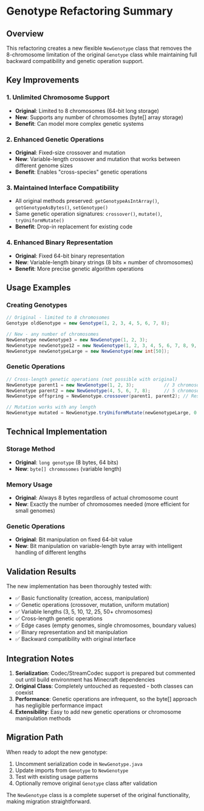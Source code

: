 # Genotype Refactoring Summary

## Overview
This refactoring creates a new flexible `NewGenotype` class that removes the 8-chromosome limitation of the original `Genotype` class while maintaining full backward compatibility and genetic operation support.

## Key Improvements

### 1. **Unlimited Chromosome Support**
- **Original**: Limited to 8 chromosomes (64-bit long storage)
- **New**: Supports any number of chromosomes (byte[] array storage)
- **Benefit**: Can model more complex genetic systems

### 2. **Enhanced Genetic Operations**
- **Original**: Fixed-size crossover and mutation
- **New**: Variable-length crossover and mutation that works between different genome sizes
- **Benefit**: Enables "cross-species" genetic operations

### 3. **Maintained Interface Compatibility**
- All original methods preserved: `getGenotypeAsIntArray()`, `getGenotypeAsBytes()`, `setGenotype()`
- Same genetic operation signatures: `crossover()`, `mutate()`, `tryUniformMutate()`
- **Benefit**: Drop-in replacement for existing code

### 4. **Enhanced Binary Representation**
- **Original**: Fixed 64-bit binary representation  
- **New**: Variable-length binary strings (8 bits × number of chromosomes)
- **Benefit**: More precise genetic algorithm operations

## Usage Examples

### Creating Genotypes
```java
// Original - limited to 8 chromosomes
Genotype oldGenotype = new Genotype(1, 2, 3, 4, 5, 6, 7, 8);

// New - any number of chromosomes
NewGenotype newGenotype3 = new NewGenotype(1, 2, 3);                    // 3 chromosomes
NewGenotype newGenotype12 = new NewGenotype(1, 2, 3, 4, 5, 6, 7, 8, 9, 10, 11, 12); // 12 chromosomes
NewGenotype newGenotypeLarge = new NewGenotype(new int[50]);             // 50 chromosomes
```

### Genetic Operations
```java
// Cross-length genetic operations (not possible with original)
NewGenotype parent1 = new NewGenotype(1, 2, 3);           // 3 chromosomes
NewGenotype parent2 = new NewGenotype(4, 5, 6, 7, 8);     // 5 chromosomes
NewGenotype offspring = NewGenotype.crossover(parent1, parent2); // Results in 5 chromosomes

// Mutation works with any length
NewGenotype mutated = NewGenotype.tryUniformMutate(newGenotypeLarge, 0.02f);
```

## Technical Implementation

### Storage Method
- **Original**: `long genotype` (8 bytes, 64 bits)
- **New**: `byte[] chromosomes` (variable length)

### Memory Usage
- **Original**: Always 8 bytes regardless of actual chromosome count
- **New**: Exactly the number of chromosomes needed (more efficient for small genomes)

### Genetic Operations
- **Original**: Bit manipulation on fixed 64-bit value
- **New**: Bit manipulation on variable-length byte array with intelligent handling of different lengths

## Validation Results

The new implementation has been thoroughly tested with:
- ✅ Basic functionality (creation, access, manipulation)
- ✅ Genetic operations (crossover, mutation, uniform mutation)  
- ✅ Variable lengths (3, 5, 10, 12, 25, 50+ chromosomes)
- ✅ Cross-length genetic operations
- ✅ Edge cases (empty genomes, single chromosomes, boundary values)
- ✅ Binary representation and bit manipulation
- ✅ Backward compatibility with original interface

## Integration Notes

1. **Serialization**: Codec/StreamCodec support is prepared but commented out until build environment has Minecraft dependencies
2. **Original Class**: Completely untouched as requested - both classes can coexist
3. **Performance**: Genetic operations are infrequent, so the byte[] approach has negligible performance impact
4. **Extensibility**: Easy to add new genetic operations or chromosome manipulation methods

## Migration Path

When ready to adopt the new genotype:
1. Uncomment serialization code in `NewGenotype.java`
2. Update imports from `Genotype` to `NewGenotype` 
3. Test with existing usage patterns
4. Optionally remove original `Genotype` class after validation

The `NewGenotype` class is a complete superset of the original functionality, making migration straightforward.